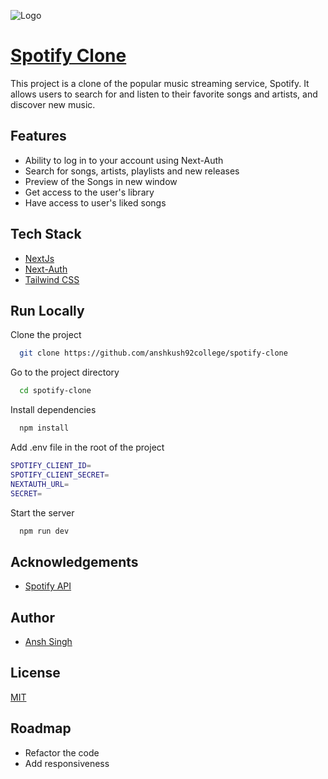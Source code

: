 
![Logo](https://res.cloudinary.com/dicbnntfh/image/upload/v1670737521/spotify-clone/spotify2019-830x350_f5k157.jpg)


# [Spotify Clone](https://spotify-clone-anshkush92college.vercel.app/)

This project is a clone of the popular music streaming service, Spotify. 
It allows users to search for and listen to their favorite songs and artists, and discover new music.


## Features

- Ability to log in to your account using Next-Auth
- Search for songs, artists, playlists and new releases
- Preview of the Songs in new window 
- Get access to the user's library
- Have access to user's liked songs


## Tech Stack

- [NextJs](https://nextjs.org/docs/getting-started)
- [Next-Auth](https://next-auth.js.org/)
- [Tailwind CSS](https://tailwindcss.com/)



## Run Locally

Clone the project

```bash
  git clone https://github.com/anshkush92college/spotify-clone
```

Go to the project directory

```bash
  cd spotify-clone
```

Install dependencies

```bash
  npm install
```

Add .env file in the root of the project
```bash
SPOTIFY_CLIENT_ID=
SPOTIFY_CLIENT_SECRET=
NEXTAUTH_URL=
SECRET= 
```

Start the server

```bash
  npm run dev
```


## Acknowledgements

 - [Spotify API](https://developer.spotify.com/documentation/web-api/)
  


## Author

- [Ansh Singh](https://www.github.com/anshkush92college)


## License

[MIT](https://choosealicense.com/licenses/mit/)


## Roadmap

- Refactor the code
- Add responsiveness

